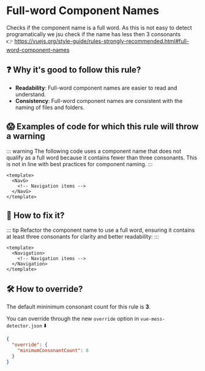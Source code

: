 # Full-word Component Names

Checks if the component name is a full word. As this is not easy to detect programatically we jsu check if the name has less then 3 consonants &nbsp;&nbsp;<br />
👉 https://vuejs.org/style-guide/rules-strongly-recommended.html#full-word-component-names

## ❓ Why it's good to follow this rule?

- **Readability**: Full-word component names are easier to read and understand.
- **Consistency**: Full-word component names are consistent with the naming of files and folders.

## 😱 Examples of code for which this rule will throw a warning

::: warning
The following code uses a component name that does not qualify as a full word because it contains fewer than three consonants. This is not in line with best practices for component naming.
:::

```vue
<template>
  <NavG>
    <!-- Navigation items -->
  </NavG>
</template>
```

## 🤩 How to fix it?

::: tip
Refactor the component name to use a full word, ensuring it contains at least three consonants for clarity and better readability:
:::

```vue
<template>
  <Navigation>
    <!-- Navigation items -->
  </Navigation>
</template>
```

## 🛠 How to override?

The default mininimum consonant count for this rule is **3**.

You can override through the new `override` option in `vue-mess-detector.json` ⬇️

```json
{
  "override": {
    "minimumConsonantCount": 8
  }
}
